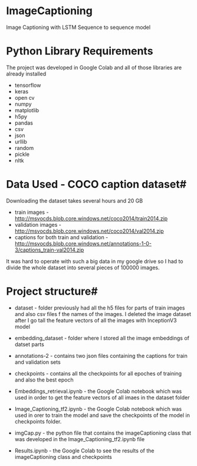# ImageCaptioning
Image Captioning with LSTM Sequence to sequence model


# Python Library Requirements #
The project was developed in Google Colab and all of those libraries are already installed
* tensorflow
* keras
* open cv
* numpy
* matplotlib
* h5py
* pandas
* csv
* json
* urllib
* random
* pickle
* nltk

# Data Used - COCO caption dataset#
Downloading the dataset takes several hours and 20 GB
* train images - http://msvocds.blob.core.windows.net/coco2014/train2014.zip
* validation images - http://msvocds.blob.core.windows.net/coco2014/val2014.zip
* captions for both train and validation - http://msvocds.blob.core.windows.net/annotations-1-0-3/captions_train-val2014.zip

It was hard to operate with such a big data in my google drive so 
I had to divide the whole dataset into several pieces of 100000 images. 


# Project structure#

* dataset - folder previously had all the h5 files for parts of train images and also csv files f the names of the images. 
I deleted the image dataset after I go tall the feature vectors of all the images with InceptionV3 model

* embedding_dataset - folder where I stored all the image embeddings of datset parts

* annotations-2 - contains two json files containing the captions for train and validation sets

* checkpoints - contains all the checkpoints for all epoches of training and also the best epoch

* Embeddings_retrieval.ipynb - the Google Colab notebook which was used in order to 
get the feature vectors of all imaes in the dataset folder

* Image_Captioning_tf2.ipynb - the Google Colab notebook which was used in orer to train the model 
and save the checkpoints of the model in checkpoints folder.

* imgCap.py - the python file that contains the imageCaptioning class that was developed in the 
Image_Captioning_tf2.ipynb file

* Results.ipynb - the Google Colab to see the results of the imageCaptioning class and checkpoints

